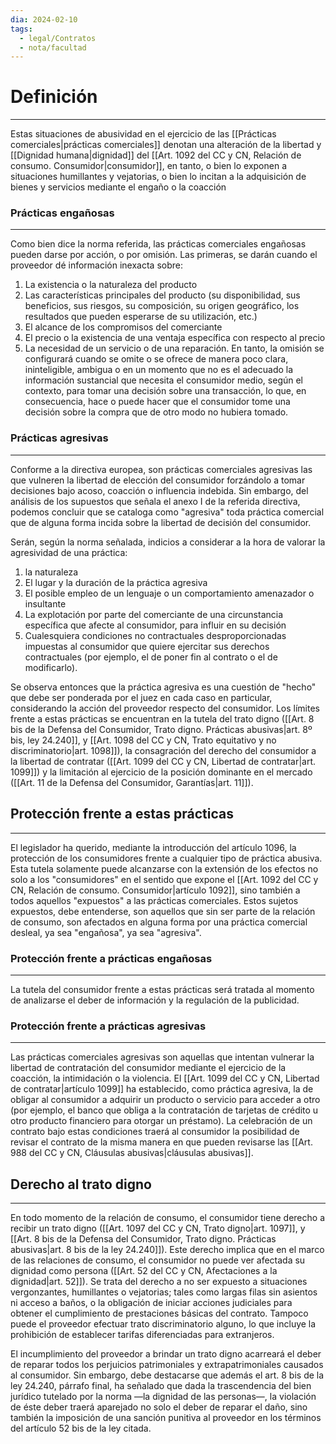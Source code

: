 ```yaml
---
dia: 2024-02-10
tags:
  - legal/Contratos
  - nota/facultad
---
```

# Definición
---
Estas situaciones de abusividad en el ejercicio de las [[Prácticas comerciales|prácticas comerciales]] denotan una alteración de la libertad y [[Dignidad humana|dignidad]] del [[Art. 1092 del CC y CN, Relación de consumo. Consumidor|consumidor]], en tanto, o bien lo exponen a situaciones humillantes y vejatorias, o bien lo incitan a la adquisición de bienes y servicios mediante el engaño o la coacción

### Prácticas engañosas
---
 Como bien dice la norma referida, las prácticas comerciales engañosas pueden darse por acción, o por omisión. Las primeras, se darán cuando el proveedor dé información inexacta sobre: 
 1) La existencia o la naturaleza del producto
 2) Las características principales del producto (su disponibilidad, sus beneficios, sus riesgos, su composición, su origen geográfico, los resultados que pueden esperarse de su utilización, etc.)
 3) El alcance de los compromisos del comerciante 
 4) El precio o la existencia de una ventaja específica con respecto al precio
 5) La necesidad de un servicio o de una reparación. En tanto, la omisión se configurará cuando se omite o se ofrece de manera poco clara, ininteligible, ambigua o en un momento que no es el adecuado la información sustancial que necesita el consumidor medio, según el contexto, para tomar una decisión sobre una transacción, lo que, en consecuencia, hace o puede hacer que el consumidor tome una decisión sobre la compra que de otro modo no hubiera tomado.

### Prácticas agresivas
---
Conforme a la directiva europea, son prácticas comerciales agresivas las que vulneren la libertad de elección del consumidor forzándolo a tomar decisiones bajo acoso, coacción o influencia indebida. Sin embargo, del análisis de los supuestos que señala el anexo I de la referida directiva, podemos concluir que se cataloga como "agresiva" toda práctica comercial que de alguna forma incida sobre la libertad de decisión del consumidor. 

Serán, según la norma señalada, indicios a considerar a la hora de valorar la agresividad de una práctica: 
1) la naturaleza
2) El lugar y la duración de la práctica agresiva
3) El posible empleo de un lenguaje o un comportamiento amenazador o insultante
4) La explotación por parte del comerciante de una circunstancia específica que afecte al consumidor, para influir en su decisión
5) Cualesquiera condiciones no contractuales desproporcionadas impuestas al consumidor que quiere ejercitar sus derechos contractuales (por ejemplo, el de poner fin al contrato o el de modificarlo).

Se observa entonces que la práctica agresiva es una cuestión de "hecho" que debe ser ponderada por el juez en cada caso en particular, considerando la acción del proveedor respecto del consumidor. Los límites frente a estas prácticas se encuentran en la tutela del trato digno ([[Art. 8 bis de la Defensa del Consumidor, Trato digno. Prácticas abusivas|art. 8º bis, ley 24.240]], y [[Art. 1098 del CC y CN, Trato equitativo y no discriminatorio|art. 1098]]), la consagración del derecho del consumidor a la libertad de contratar ([[Art. 1099 del CC y CN, Libertad de contratar|art. 1099]]) y la limitación al ejercicio de la posición dominante en el mercado ([[Art. 11 de la Defensa del Consumidor, Garantías|art. 11]]).

## Protección frente a estas prácticas
---
El legislador ha querido, mediante la introducción del artículo 1096, la protección de los consumidores frente a cualquier tipo de práctica abusiva. Esta tutela solamente puede alcanzarse con la extensión de los efectos no solo a los "consumidores" en el sentido que expone el [[Art. 1092 del CC y CN, Relación de consumo. Consumidor|artículo 1092]], sino también a todos aquellos "expuestos" a las prácticas comerciales. Estos sujetos expuestos, debe entenderse, son aquellos que sin ser parte de la relación de consumo, son afectados en alguna forma por una práctica comercial desleal, ya sea "engañosa", ya sea "agresiva".

### Protección frente a prácticas engañosas
---
La tutela del consumidor frente a estas prácticas será tratada al momento de analizarse el deber de información y la regulación de la publicidad.

### Protección frente a prácticas agresivas
---
Las prácticas comerciales agresivas son aquellas que intentan vulnerar la libertad de contratación del consumidor mediante el ejercicio de la coacción, la intimidación o la violencia. El [[Art. 1099 del CC y CN, Libertad de contratar|artículo 1099]] ha establecido, como práctica agresiva, la de obligar al consumidor a adquirir un producto o servicio para acceder a otro (por ejemplo, el banco que obliga a la contratación de tarjetas de crédito u otro producto financiero para otorgar un préstamo). La celebración de un contrato bajo estas condiciones traerá al consumidor la posibilidad de revisar el contrato de la misma manera en que pueden revisarse las [[Art. 988 del CC y CN, Cláusulas abusivas|cláusulas abusivas]].

## Derecho al trato digno
---
En todo momento de la relación de consumo, el consumidor tiene derecho a recibir un trato digno ([[Art. 1097 del CC y CN, Trato digno|art. 1097]], y [[Art. 8 bis de la Defensa del Consumidor, Trato digno. Prácticas abusivas|art. 8 bis de la ley 24.240]]). Este derecho implica que en el marco de las relaciones de consumo, el consumidor no puede ver afectada su dignidad como persona ([[Art. 52 del CC y CN, Afectaciones a la dignidad|art. 52]]). Se trata del derecho a no ser expuesto a situaciones vergonzantes, humillantes o vejatorias; tales como largas filas sin asientos ni acceso a baños, o la obligación de iniciar acciones judiciales para obtener el cumplimiento de prestaciones básicas del contrato. Tampoco puede el proveedor efectuar trato discriminatorio alguno, lo que incluye la prohibición de establecer tarifas diferenciadas para extranjeros.

El incumplimiento del proveedor a brindar un trato digno acarreará el deber de reparar todos los perjuicios patrimoniales y extrapatrimoniales causados al consumidor. Sin embargo, debe destacarse que además el art. 8 bis de la ley 24.240, párrafo final, ha señalado que dada la trascendencia del bien jurídico tutelado por la norma —la dignidad de las personas—, la violación de éste deber traerá aparejado no solo el deber de reparar el daño, sino también la imposición de una sanción punitiva al proveedor en los términos del artículo 52 bis de la ley citada.